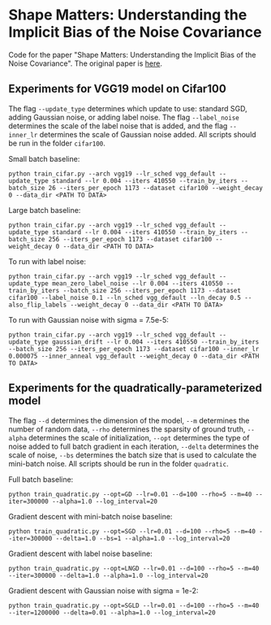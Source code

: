 # Shape Matters: Understanding the Implicit Bias of the Noise Covariance

Code for the paper "Shape Matters: Understanding the Implicit Bias of the Noise Covariance". The original paper is [here](https://arxiv.org/abs/2006.08680).

## Experiments for VGG19 model on Cifar100
The flag ``--update_type`` determines which update to use: standard SGD, adding Gaussian noise, or adding label noise. The flag ``--label_noise`` determines the scale of the label noise that is added, and the flag ``--inner_lr`` determines the scale of Gaussian noise added. All scripts should be run in the folder ``cifar100``.

Small batch baseline:

`python train_cifar.py --arch vgg19 --lr_sched vgg_default --update_type standard --lr 0.004 --iters 410550 --train_by_iters --batch_size 26 --iters_per_epoch 1173 --dataset cifar100 --weight_decay 0 --data_dir <PATH TO DATA>`

Large batch baseline:

`python train_cifar.py --arch vgg19 --lr_sched vgg_default --update_type standard --lr 0.004 --iters 410550 --train_by_iters --batch_size 256 --iters_per_epoch 1173 --dataset cifar100 --weight_decay 0 --data_dir <PATH TO DATA>`

To run with label noise:

`python train_cifar.py --arch vgg19 --lr_sched vgg_default --update_type mean_zero_label_noise --lr 0.004 --iters 410550 --train_by_iters --batch_size 256 --iters_per_epoch 1173 --dataset cifar100 --label_noise 0.1 --ln_sched vgg_default --ln_decay 0.5 --also_flip_labels --weight_decay 0 --data_dir <PATH TO DATA>`

To run with Gaussian noise with sigma = 7.5e-5:

`python train_cifar.py --arch vgg19 --lr_sched vgg_default --update_type gaussian_drift --lr 0.004 --iters 410550 --train_by_iters --batch_size 256 --iters_per_epoch 1173 --dataset cifar100 --inner_lr 0.000075 --inner_anneal vgg_default --weight_decay 0 --data_dir <PATH TO DATA>`


## Experiments for the quadratically-parameterized model

The flag ``--d`` determines the dimension of the model, ``--m`` determines the number of random data, ``--rho`` determines the sparsity of ground truth, ``--alpha`` determines the scale of initialization, ``--opt`` determines the type of noise added to full batch gradient in each iteration, ``--delta`` determines the scale of noise, ``--bs`` determines the batch size that is used to calculate the mini-batch noise. All scripts should be run in the folder ``quadratic``.

Full batch baseline:

`python train_quadratic.py --opt=GD --lr=0.01 --d=100 --rho=5 --m=40 --iter=300000 --alpha=1.0 --log_interval=20`

Gradient descent with mini-batch noise baseline:

`python train_quadratic.py --opt=SGD --lr=0.01 --d=100 --rho=5 --m=40 --iter=300000 --delta=1.0 --bs=1 --alpha=1.0 --log_interval=20`

Gradient descent with label noise baseline:

`python train_quadratic.py --opt=LNGD --lr=0.01 --d=100 --rho=5 --m=40 --iter=300000 --delta=1.0 --alpha=1.0 --log_interval=20`

Gradient descent with Gaussian noise with sigma = 1e-2:

`python train_quadratic.py --opt=SGLD --lr=0.01 --d=100 --rho=5 --m=40 --iter=1200000 --delta=0.01 --alpha=1.0 --log_interval=20`

